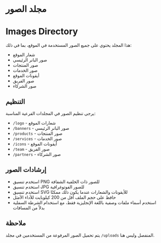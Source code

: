 # مجلد الصور
# Images Directory

هذا المجلد يحتوي على جميع الصور المستخدمة في الموقع، بما في ذلك:

- شعار الموقع
- صور البانر الرئيسي
- صور المنتجات
- صور الخدمات
- أيقونات الموقع
- صور الفريق
- صور الشركاء

## التنظيم
يرجى تنظيم الصور في المجلدات الفرعية المناسبة:

- `/logo` - شعارات الموقع
- `/banners` - صور البانر الرئيسي
- `/products` - صور المنتجات
- `/services` - صور الخدمات
- `/icons` - أيقونات الموقع
- `/team` - صور الفريق
- `/partners` - صور الشركاء

## إرشادات الصور
- استخدم تنسيق PNG للصور ذات الخلفية الشفافة
- استخدم تنسيق JPG للصور الفوتوغرافية
- استخدم تنسيق SVG للأيقونات والشعارات عندما يكون ذلك ممكنًا
- حافظ على حجم الملف أقل من 200 كيلوبايت للأداء الأمثل
- استخدم أسماء ملفات وصفية باللغة الإنجليزية فقط، مع استخدام الشرطة السفلية بدلاً من المسافات

## ملاحظة
يتم تحميل الصور المرفوعة من المستخدمين في مجلد `/uploads` المنفصل وليس هنا.
